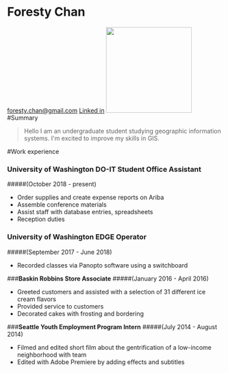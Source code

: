# Foresty Chan

foresty.chan@gmail.com
[Linked in](linkedin.com/foresty-chan-b21b83177)
<img src ="https://scontent-sea1-1.xx.fbcdn.net/v/t31.0-8/p960x960/12273779_1122981917713478_3021042673119288934_o.jpg?_nc_cat=105&_nc_sid=7aed08&_nc_ohc=aj-XAbgUH1gAX-jI1pt&_nc_ht=scontent-sea1-1.xx&_nc_tp=6&oh=7d2449298f0ccc638228d251e66a3fa5&oe=5EB04269" width="200" height="200"> 
#Summary

>Hello I am an undergraduate student studying geographic information systems. I'm excited to improve my skills in GIS.

#Work experience

### **University of Washington DO-IT Student Office Assistant**
#####(October 2018 - present)
- Order supplies and create expense reports on Ariba
- Assemble conference materials
- Assist staff with database entries, spreadsheets
- Reception duties

### **University of Washington EDGE Operator**
#####(September 2017 - June 2018)
- Recorded classes via Panopto software using a switchboard

###**Baskin Robbins Store Associate**
#####(January 2016 - April 2016)
- Greeted customers and assisted with a selection of 31 different ice cream flavors
- Provided service to customers
- Decorated cakes with frosting and bordering

###**Seattle Youth Employment Program Intern**
#####(July 2014 - August 2014)
- Filmed and edited short film about the gentrification of a low-income neighborhood with team
- Edited with Adobe Premiere by adding effects and subtitles
